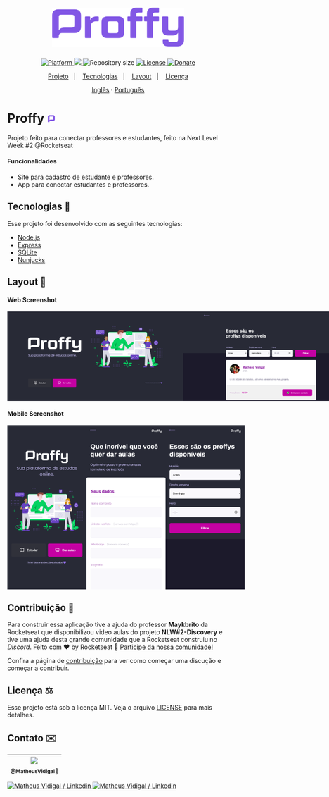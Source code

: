 <h1 align="center">
  <br>
    <img src="./.github/logo.png" width="300" alt="Proffy">
</h1>
<!-- <h4 align="center">Projeto web construído durante o Next Level Week #02-Discovery com a Rocketseat/maykbrito.</h4> -->
<p align="center">
  <a href="">
    <img alt="Platform" src="https://img.shields.io/static/v1?label=Plataform&message=Mobile/PC&color=greeen&labelColor=000000">
  </a>
  <a aria-label="Completed" href="https://nextlevelweek.com/episodios/omnistack/edicao/2">
    <img src="https://img.shields.io/badge/Proffy-NLW 2.0-8257E5?logo=data:image/png;base64,iVBORw0KGgoAAAANSUhEUgAAABAAAAAQCAMAAAAoLQ9TAAAALVBMVEVHcExxWsF0XMJzXMJxWcFsUsD///9jRrzY0u6Xh9Gsn9n39fyMecy0qd2bjNJWBT0WAAAABHRSTlMA2Do606wF2QAAAGlJREFUGJVdj1cWwCAIBLEsRU3uf9xobDH8+GZwUYi8i6ucJwrxKE+7D0G9Q4vlYqtmCSjndr4CgCgzlyFgfKfKCVO0LrPKjmiqMxGXkJwNnXskqWG+1oSM+BSwD8f29YLNjvx/OQrn+g99oQSoNmt3PgAAAABJRU5ErkJggg==&labelColor=000000"></img>
  </a>
  <img alt="Repository size" src="https://img.shields.io/github/repo-size/NyctibiusVII/NLW-2-Discovery?color=774DD6&labelColor=000000">
  <a href="https://github.com/NyctibiusVII/NLW-2-Discovery/blob/master/LICENSE">
    <img alt="License" src="https://img.shields.io/static/v1?label=license&message=MIT&color=8257E5&labelColor=000000">
  </a>
  <a href="https://picpay.me/Matheus_nyctibius_vii">
  <img alt="Donate" src="https://img.shields.io/static/v1?label=$&message=Donate&color=ff69b4&labelColor=000000">
  </a>
</p>
<p align="center">
  <a href="#proffy-">Projeto</a>&nbsp;&nbsp;&nbsp;|&nbsp;&nbsp;&nbsp;
  <a href="#tecnologias-">Tecnologias</a>&nbsp;&nbsp;&nbsp;|&nbsp;&nbsp;&nbsp;
  <a href="#layout-">Layout</a>&nbsp;&nbsp;&nbsp;|&nbsp;&nbsp;&nbsp;
  <a href="#licença-%EF%B8%8F">Licença</a>
</p>
<p align="center">
    <a href="README.md">Inglês</a>
    ·
    <a href="README-pt.md">Português</a>
</p>

# Proffy <img src=".github/favicon.png" width="18">
Projeto feito para conectar professores e estudantes, feito na Next Level Week #2 @Rocketseat

#### Funcionalidades
* Site para cadastro de estudante e professores.
* App para conectar estudantes e professores.

## Tecnologias 🚀
Esse projeto foi desenvolvido com as seguintes tecnologias:

- [Node.js](https://nodejs.org/en/)
- [Express](https://expressjs.com/pt-br/)
- [SQLite](https://www.sqlite.org/index.html)
- [Nunjucks](https://mozilla.github.io/nunjucks/)

## Layout 🚧
#### Web Screenshot
<div style="display: flex; flex-direction: 'column'; align-items: 'center';">
   <img src="./.github/desktop_index.png" width="400px">
   <img src="./.github/desktop_study.png" width="400px">
</div>

#### Mobile Screenshot
<div style="display: flex; flex-direction: 'row';">
   <img src="./.github/mobile_index.png" width="180">
   <img src="./.github/mobile_give-classes.png" width="180">
   <img src="./.github/mobile_study.png" width="180">
</div>

## Contribuição 💭
Para construir essa aplicação tive a ajuda do professor **Maykbrito** da Rocketseat que disponibilizou video aulas do projeto **NLW#2-Discovery** e tive uma ajuda desta grande comunidade que a Rocketseat construiu no *Discord*.
Feito com ♥ by Rocketseat :wave: [Participe da nossa comunidade!](https://discord.gg/YxU7fJT)

Confira a página de [contribuição](./CONTRIBUTING.md) para ver como começar uma discução e começar a contribuir.

## Licença ⚖️
Esse projeto está sob a licença MIT. Veja o arquivo [LICENSE](https://github.com/NyctibiusVII/NLW-2-Discovery/blob/master/LICENSE) para mais detalhes.

## Contato ✉️
| [<img src="https://user-images.githubusercontent.com/52816125/90341686-05b68880-dfd8-11ea-969c-70c9ce9d0278.jpg" width=115><br><sub>@MatheusVidigal🦊</sub>](https://github.com/NyctibiusVII) |
| :---: |

<p align="left">	
   <a href="https://www.linkedin.com/in/matheus-vidigal-nyctibius-vii/">
      <img alt="Matheus Vidigal / Linkedin" src="https://img.shields.io/badge/-Matheus Vidigal-8257E5?style=flat&logo=Linkedin&logoColor=white" />
   </a>
   <a href="https://mail.google.com/mail/u/1/#inbox?compose=GTvVlcSGLCKpKJfwPsKKqzXBplKkGtCLvCQcFWdWxCxQFfkHzzjVkgzrMFPBgKBmWFHvrjrCsMqSH">
      <img alt="Matheus Vidigal / Linkedin" src="https://img.shields.io/badge/-Matheus Vidigal-8257E5?style=flat&logo=Gmail&logoColor=white" />
   </a>
</p>